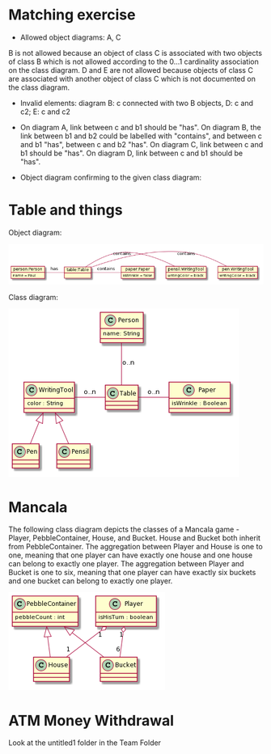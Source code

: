 # Matching exercise

* Allowed object diagrams:  A, C

B is not allowed because an object of class C is associated with two objects
of class B which is not allowed according to the 0...1 cardinality association
on the class diagram. D and E are not allowed because objects of class C
are associated with another object of class C which is not documented on the class diagram.

* Invalid elements: diagram B: c connected with two B objects, D: c and c2; E: c and c2

* On diagram A, link between c and b1 should be "has". On diagram B, the link between b1 and b2 could be labelled with "contains",
and between c and b1 "has", between c and b2 "has". On diagram C, link between c and b1
should be "has". On diagram D, link between c and b1 should be "has".

* Object diagram confirming to the given class diagram:

# Table and things
Object diagram:

![image](/Team%20folder/images/lab_3_ex_2.png)

Class diagram:

![image](/Team%20folder/images/lab_3_ex_2_additional.png)

# Mancala
The following class diagram depicts the classes of a Mancala
game - Player, PebbleContainer, House, and Bucket. House and
Bucket both inherit from PebbleContainer. The aggregation
between Player and House is one to one, meaning that one player
can have exactly one house and one house can belong to exactly
one player. The aggregation between Player and Bucket is one to six,
meaning that one player can have exactly six buckets and one
bucket can belong to exactly one player.

![image](/Team%20folder/images/lab3mancala.png)

# ATM Money Withdrawal
Look at the untitled1 folder in the Team Folder